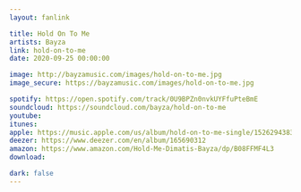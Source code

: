 ```yaml
---
layout: fanlink

title: Hold On To Me
artists: Bayza
link: hold-on-to-me
date: 2020-09-25 00:00:00

image: http://bayzamusic.com/images/hold-on-to-me.jpg
image_secure: https://bayzamusic.com/images/hold-on-to-me.jpg

spotify: https://open.spotify.com/track/0U9BPZn0nvkUYFfuPteBmE
soundcloud: https://soundcloud.com/bayza/hold-on-to-me
youtube: 
itunes:
apple: https://music.apple.com/us/album/hold-on-to-me-single/1526294383
deezer: https://www.deezer.com/en/album/165690312
amazon: https://www.amazon.com/Hold-Me-Dimatis-Bayza/dp/B08FFMF4L3
download: 

dark: false
---
```

